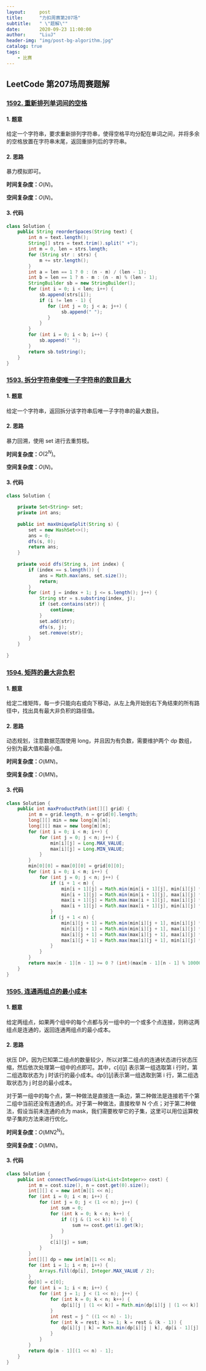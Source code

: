 ```yaml
---
layout:     post
title:      "力扣周赛第207场"
subtitle:   " \"题解\""
date:       2020-09-23 11:00:00
author:     "LiuJ"
header-img: "img/post-bg-algorithm.jpg"
catalog: true
tags:
    - 比赛
---
```


## LeetCode 第207场周赛题解

### [1592. 重新排列单词间的空格](https://leetcode-cn.com/problems/rearrange-spaces-between-words/)

#### 1. 题意

给定一个字符串，要求重新排列字符串，使得空格平均分配在单词之间，并将多余的空格放置在字符串末尾，返回重排列后的字符串。

#### 2. 思路

暴力模拟即可。

**时间复杂度：**$O(N)$。

**空间复杂度：**$O(N)$。

#### 3. 代码

```java
class Solution {
    public String reorderSpaces(String text) {
        int n = text.length();
        String[] strs = text.trim().split(" +");
        int m = 0, len = strs.length;
        for (String str : strs) {
            m += str.length();
        }
        int a = len == 1 ? 0 : (n - m) / (len - 1);
        int b = len == 1 ? n - m : (n - m) % (len - 1);
        StringBuilder sb = new StringBuilder();
        for (int i = 0; i < len; i++) {
            sb.append(strs[i]);
            if (i != len - 1) {
               for (int j = 0; j < a; j++) {
                    sb.append(" ");
               }
            } 
        }
        for (int i = 0; i < b; i++) {
            sb.append(" ");
        }
        return sb.toString();
    }
}
```

### [1593. 拆分字符串使唯一子字符串的数目最大](https://leetcode-cn.com/problems/split-a-string-into-the-max-number-of-unique-substrings/)

#### 1. 题意

给定一个字符串，返回拆分该字符串后唯一子字符串的最大数目。

#### 2. 思路

暴力回溯，使用 set 进行去重剪枝。

**时间复杂度：**$O(2^N)$。

**空间复杂度：**$O(N)$。

#### 3. 代码

```java
class Solution {
    
    private Set<String> set;
    private int ans;
    
    public int maxUniqueSplit(String s) {
        set = new HashSet<>();
        ans = 0;
        dfs(s, 0);
        return ans;
    }
    
    private void dfs(String s, int index) {
        if (index == s.length()) {
            ans = Math.max(ans, set.size());
            return;
        }
        for (int j = index + 1; j <= s.length(); j++) {
            String str = s.substring(index, j);
            if (set.contains(str)) {
                continue;
            }
            set.add(str);
            dfs(s, j);
            set.remove(str);
        }
    }
    
}
```

### [1594. 矩阵的最大非负积](https://leetcode-cn.com/problems/maximum-non-negative-product-in-a-matrix/)

#### 1. 题意

给定二维矩阵，每一步只能向右或向下移动，从左上角开始到右下角结束的所有路径中，找出具有最大非负积的路径值。

#### 2. 思路

动态规划，注意数据范围使用 long，并且因为有负数，需要维护两个 dp 数组，分别为最大值和最小值。

**时间复杂度：**$O(MN)$。

**空间复杂度：**$O(MN)$。

#### 3. 代码

```java
class Solution {
    public int maxProductPath(int[][] grid) {
        int m = grid.length, n = grid[0].length;
        long[][] min = new long[m][n];
        long[][] max = new long[m][n];
        for (int i = 0; i < m; i++) {
            for (int j = 0; j < n; j++) {
                min[i][j] = Long.MAX_VALUE;
                max[i][j] = Long.MIN_VALUE;
            }
        }
        min[0][0] = max[0][0] = grid[0][0];
        for (int i = 0; i < m; i++) {
            for (int j = 0; j < n; j++) {
                if (i + 1 < m) {
                    min[i + 1][j] = Math.min(min[i + 1][j], min[i][j] * grid[i + 1][j]);
                    min[i + 1][j] = Math.min(min[i + 1][j], max[i][j] * grid[i + 1][j]);
                    max[i + 1][j] = Math.max(max[i + 1][j], max[i][j] * grid[i + 1][j]);
                    max[i + 1][j] = Math.max(max[i + 1][j], min[i][j] * grid[i + 1][j]);
                }
                if (j + 1 < n) {
                    min[i][j + 1] = Math.min(min[i][j + 1], min[i][j] * grid[i][j + 1]);
                    min[i][j + 1] = Math.min(min[i][j + 1], max[i][j] * grid[i][j + 1]);
                    max[i][j + 1] = Math.max(max[i][j + 1], max[i][j] * grid[i][j + 1]);
                    max[i][j + 1] = Math.max(max[i][j + 1], min[i][j] * grid[i][j + 1]);
                }
            }
        }
        return max[m - 1][n - 1] >= 0 ? (int)(max[m - 1][n - 1] % 1000000007) : -1;
    }
}
```

### [1595. 连通两组点的最小成本](https://leetcode-cn.com/problems/minimum-cost-to-connect-two-groups-of-points/)

#### 1. 题意

给定两组点，如果两个组中的每个点都与另一组中的一个或多个点连接，则称这两组点是连通的，返回连通两组点的最小成本。

#### 2. 思路

状压 DP。因为已知第二组点的数量较少，所以对第二组点的连通状态进行状态压缩，然后依次处理第一组中的点即可。其中，$c[i][j]$ 表示第一组选取第 i 行时，第二组选取状态为 j 时该行的最小成本。$dp[i][j]$表示第一组选取到第 i 行，第二组选取状态为 j 时总的最小成本。

对于第一组中的每个点，第一种做法是直接连一条边，第二种做法是连接若干个第二组中当前还没有连通的点。对于第一种做法，直接枚举 N 个点；对于第二种做法，假设当前未连通的点为 mask，我们需要枚举它的子集，这里可以用位运算枚举子集的方法来进行优化。

**时间复杂度：**$O(MN2^N)$。

**空间复杂度：**$O(MN)$。

#### 3. 代码

```java
class Solution {
    public int connectTwoGroups(List<List<Integer>> cost) {
        int m = cost.size(), n = cost.get(0).size();
        int[][] c = new int[m][1 << n];
        for (int i = 0; i < m; i++) {
            for (int j = 0; j < (1 << n); j++) {
                int sum = 0;
                for (int k = 0; k < n; k++) {
                    if ((j & (1 << k)) != 0) {
                        sum += cost.get(i).get(k);
                    }
                }
                c[i][j] = sum;
            }
        }
        int[][] dp = new int[m][1 << n];
        for (int i = 1; i < m; i++) {
            Arrays.fill(dp[i], Integer.MAX_VALUE / 2);
        }
        dp[0] = c[0];
        for (int i = 1; i < m; i++) {
            for (int j = 1; j < (1 << n); j++) {
                for (int k = 0; k < n; k++) {
                    dp[i][j | (1 << k)] = Math.min(dp[i][j | (1 << k)], dp[i - 1][j] + cost.get(i).get(k));
                }
                int rest = j ^ ((1 << n) - 1);
                for (int k = rest; k >= 1; k = rest & (k - 1)) {
                    dp[i][j | k] = Math.min(dp[i][j | k], dp[i - 1][j] + c[i][k]);
                }
            }
        }
        return dp[m - 1][(1 << n) - 1];
    }
}
```

